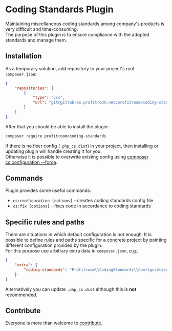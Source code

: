 # Coding Standards Plugin

Maintaining miscellaneous coding standards among company's products is very difficult and time-consuming.  
The purpose of this plugin is to ensure compliance with the adopted standards and manage them. 
  
## Installation

As a temporary solution, add repository to your project's root `composer.json`:
```json
{
    "repositories": [
        {
            "type": "vcs",
            "url": "git@gitlab-ee.profitroom.net:profitroom/coding-standards.git"
        }
    ]
}
```
After that you should be able to install the plugin:
```bash
composer require profitroom/coding-standards
```

If there is no fixer config (`.php_cs.dist`) in your project, then installing or updating plugin will handle creating it for you.   
Otherwise it is possible to overwrite existing config using [composer cs:configuration --force](#commands).  

## Commands

Plugin provides some useful commands:

- `cs:configuration [options]` - creates coding standards config file
- `cs:fix [options]` - fixes code in accordance to coding standards

## Specific rules and paths

There are situations in which default configuration is not enough. 
It is possible to define rules and paths specific for a concrete project by pointing different configuration 
provided by the plugin.  
For this purpose use arbitrary extra data in `composer.json`, e.g.: 
```json
{
    "extra": {
        "coding-standards": "Profitroom\\CodingStandards\\Configuration\\CsPlugin"
    }
}
```

Alternatively you can update `.php_cs.dist` although this is **not** recommended.

## Contribute

Everyone is more than welcome to [contribute](CONTRIBUTING.md). 
